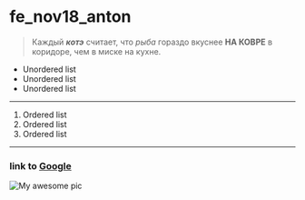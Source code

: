# fe_nov18_anton

>Каждый ***котэ*** считает, что *рыба* гораздо вкуснее **НА КОВРЕ** в коридоре, чем в миске на кухне.

* Unordered list
* Unordered list
* Unordered list

* * * * *

1. Ordered list
2. Ordered list
3. Ordered list

- - - - - 

### link to [Google](http://google.com)

![My awesome pic](http://lorempixel.com/400/200/)




